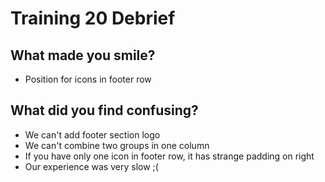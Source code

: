 # Training 20 Debrief

## What made you smile?

* Position for icons in footer row 

## What did you find confusing?

* We can't add footer section logo 
* We can't combine two groups in one column
* If you have only one icon in footer row, it has strange padding on right
* Our experience was very slow ;(
